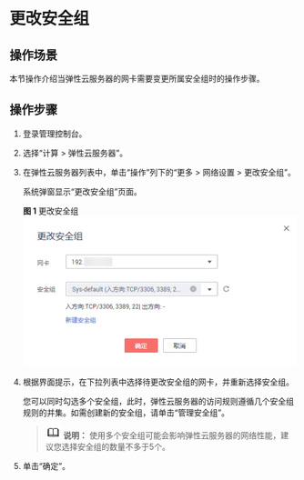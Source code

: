 # 更改安全组<a name="ZH-CN_TOPIC_0093492517"></a>

## 操作场景<a name="section5630193654713"></a>

本节操作介绍当弹性云服务器的网卡需要变更所属安全组时的操作步骤。

## 操作步骤<a name="section148110439474"></a>

1.  登录管理控制台。
2.  选择“计算 \> 弹性云服务器”。
3.  在弹性云服务器列表中，单击“操作”列下的“更多 \> 网络设置 \> 更改安全组”。

    系统弹窗显示“更改安全组”页面。

    **图 1**  更改安全组<a name="fig1891392910249"></a>  
    ![](figures/更改安全组.png "更改安全组")

4.  根据界面提示，在下拉列表中选择待更改安全组的网卡，并重新选择安全组。

    您可以同时勾选多个安全组，此时，弹性云服务器的访问规则遵循几个安全组规则的并集。如需创建新的安全组，请单击“管理安全组”。

    >![](public_sys-resources/icon-note.gif) **说明：** 
    >使用多个安全组可能会影响弹性云服务器的网络性能，建议您选择安全组的数量不多于5个。

5.  单击“确定”。

